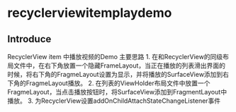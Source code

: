 # recyclerviewitemplaydemo

## Introduce
RecyclerView item 中播放视频的Demo
主要思路
	1. 在和RecyclerView的同级布局文件中，在右下角放置一个隐藏FrameLayout，当正在播放的列表滑出界面的时候，将右下角的FragmeLayout设置为显示，并将播放的SurfaceView添加到右下角的FragmeLayout播放。
	2. 在列表的ViewHolder布局文件中放置一个FragmeLayout，当点击播放按钮时，将SurfaceView添加到FragmentLayout中播放。
	3. 为RecyclerView设置addOnChildAttachStateChangeListener事件
	
